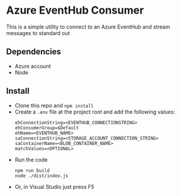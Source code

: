 # Azure EventHub Consumer
This is a simple utility to connect to an Azure EventHub and stream messages to standard out
## Dependencies
* Azure account
* Node
## Install
* Clone this repo and `npm install`
* Create a `.env` file at the project root and add the following values:
  ```
  ehConnectionString=<EVENTHUB_CONNECTIONSTRING>
  ehConsumerGroup=$Default
  ehName=<EVENTHUB_NAME>
  saConnectionString=<STORAGE_ACCOUNT_CONNECTION_STRING>
  saContainerName=<BLOB_CONTAINER_NAME>
  matchValues=<OPTIONAL>
  ```
* Run the code
  ```
  npm run build
  node ./dist/index.js
  ```
* Or, in Visual Studio just press F5
